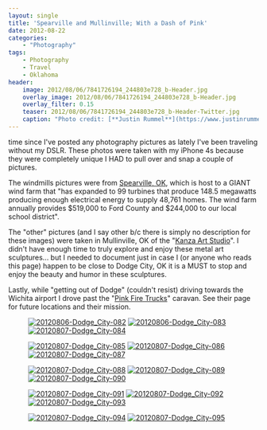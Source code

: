```yaml
---
layout: single
title: 'Spearville and Mullinville; With a Dash of Pink'
date: 2012-08-22
categories:
    - "Photography"
tags:
    - Photography
    - Travel
    - Oklahoma
header:
    image: 2012/08/06/7841726194_244803e728_b-Header.jpg
    overlay_image: 2012/08/06/7841726194_244803e728_b-Header.jpg
    overlay_filter: 0.15
    teaser: 2012/08/06/7841726194_244803e728_b-Header-Twitter.jpg 		# Shrink image to 575 width
    caption: "Photo credit: [**Justin Rummel**](https://www.justinrummel.com)"
---
```

time since I've posted any photography pictures as lately I've been traveling without my DSLR. These photos were taken with my iPhone 4s because they were completely unique I HAD to pull over and snap a couple of pictures.

The windmills pictures were from [Spearville, OK][future-of-spearville], which is host to a GIANT wind farm that "has expanded to 99 turbines that produce 148.5 megawatts producing enough electrical energy to supply 48,761 homes. The wind farm annually provides $519,000 to Ford County and $244,000 to our local school district".

The "other" pictures (and I say other b/c there is simply no description for these images) were taken in Mullinville, OK of the "[Kanza Art Studio][Kanza]". I didn't have enough time to truly explore and enjoy these metal art sculptures... but I needed to document just in case I (or anyone who reads this page) happen to be close to Dodge City, OK it is a MUST to stop and enjoy the beauty and humor in these sculptures.

Lastly, while "getting out of Dodge" (couldn't resist) driving towards the Wichita airport I drove past the "[Pink Fire Trucks][pinkfiretrucks]" caravan. See their page for future locations and their mission.

<figure class="third">
<a href="https://www.flickr.com/photos/justinrummel/7841725398/"><img src="https://farm9.static.flickr.com/8436/7841725398_1e124795ed_m.jpg" title="20120806-Dodge_City-082" /></a>
<a href="https://www.flickr.com/photos/justinrummel/7841726194/"><img src="https://farm8.static.flickr.com/7115/7841726194_244803e728_m.jpg" title="20120806-Dodge_City-083" /></a>
<a href="https://www.flickr.com/photos/justinrummel/7841730478/"><img src="https://farm9.static.flickr.com/8430/7841730478_df4c01bae7_m.jpg" title="20120807-Dodge_City-084" /></a>
</figure>
<figure class="third">
<a href="https://www.flickr.com/photos/justinrummel/7841736532/"><img src="https://farm9.static.flickr.com/8428/7841736532_45c2e5125b_m.jpg" title="20120807-Dodge_City-085" /></a>
<a href="https://www.flickr.com/photos/justinrummel/7841742202/"><img src="https://farm9.static.flickr.com/8290/7841742202_f74b3195e1_m.jpg" title="20120807-Dodge_City-086" /></a>
<a href="https://www.flickr.com/photos/justinrummel/7841746714/"><img src="https://farm8.static.flickr.com/7131/7841746714_23ab3f2f42_m.jpg" title="20120807-Dodge_City-087" /></a>
</figure>
<figure class="third">
<a href="https://www.flickr.com/photos/justinrummel/7841749996/"><img src="https://farm9.static.flickr.com/8438/7841749996_77c8435ce5_m.jpg" title="20120807-Dodge_City-088" /></a>
<a href="https://www.flickr.com/photos/justinrummel/7841752806/"><img src="https://farm8.static.flickr.com/7254/7841752806_9879734fec_m.jpg" title="20120807-Dodge_City-089" /></a>
<a href="https://www.flickr.com/photos/justinrummel/7841757486/"><img src="https://farm8.static.flickr.com/7124/7841757486_1a32101832_m.jpg" title="20120807-Dodge_City-090" /></a>
</figure>
<figure class="third">
<a href="https://www.flickr.com/photos/justinrummel/7841759258/"><img src="https://farm8.static.flickr.com/7270/7841759258_40f83044b7_m.jpg" title="20120807-Dodge_City-091" /></a>
<a href="https://www.flickr.com/photos/justinrummel/7841763032/"><img src="https://farm9.static.flickr.com/8282/7841763032_7ea5897224_m.jpg" title="20120807-Dodge_City-092" /></a>
<a href="https://www.flickr.com/photos/justinrummel/7841766116/"><img src="https://farm9.static.flickr.com/8445/7841766116_a503484017_m.jpg" title="20120807-Dodge_City-093" /></a>
</figure>
<figure class="third">
<a href="https://www.flickr.com/photos/justinrummel/7841769582/"><img src="https://farm9.static.flickr.com/8426/7841769582_0ccce55afd_m.jpg" title="20120807-Dodge_City-094" /></a>
<a href="https://www.flickr.com/photos/justinrummel/7841772248/"><img src="https://farm8.static.flickr.com/7263/7841772248_a99b8900e7_m.jpg" title="20120807-Dodge_City-095" /></a>
</figure>

[future-of-spearville]: http://www.spearville.org/future-of-spearville
[Kanza]: http://www.google.com/search?q=Kanza+Art+Studio
[pinkfiretrucks]: http://pinkfiretrucks.org
